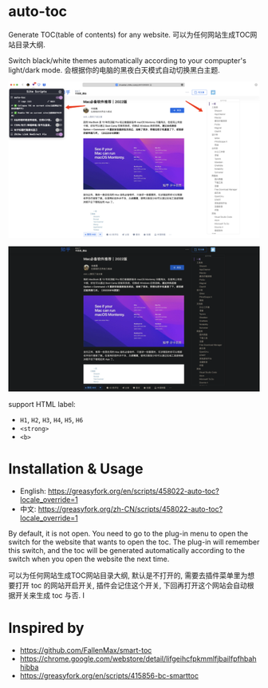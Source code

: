 # auto-toc
                  
Generate TOC(table of contents) for any website. 可以为任何网站生成TOC网站目录大纲.

Switch black/white themes automatically according to your compupter's light/dark mode. 会根据你的电脑的黑夜白天模式自动切换黑白主题.

![light](auto_toc_demo_light.png)

![dark](auto_toc_demo_dark.png)

support HTML label:                

- `H1`, `H2`, `H3`, `H4`, `H5`, `H6`
- `<strong>`
- `<b>`


# Installation & Usage

- English: https://greasyfork.org/en/scripts/458022-auto-toc?locale_override=1
- 中文: https://greasyfork.org/zh-CN/scripts/458022-auto-toc?locale_override=1

By default, it is not open. You need to go to the plug-in menu to open the switch for the website that wants to open the toc. The plug-in will remember this switch, and the toc will be generated automatically according to the switch when you open the website the next time. 

可以为任何网站生成TOC网站目录大纲, 默认是不打开的, 需要去插件菜单里为想要打开 toc 的网站开启开关, 插件会记住这个开关, 下回再打开这个网站会自动根据开关来生成 toc 与否. I


# Inspired by

- https://github.com/FallenMax/smart-toc 
- https://chrome.google.com/webstore/detail/lifgeihcfpkmmlfjbailfpfhbahhibba
- https://greasyfork.org/en/scripts/415856-bc-smarttoc